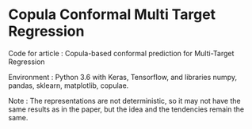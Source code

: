 # Copula Conformal Multi Target Regression

Code for article : Copula-based conformal prediction for Multi-Target Regression

Environment : Python 3.6 with Keras, Tensorflow, and libraries numpy, pandas, sklearn, matplotlib, copulae.

Note : The representations are not deterministic, so it may not have the same results as in the paper,
but the idea and the tendencies remain the same.